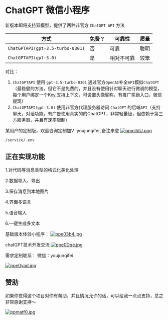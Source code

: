 # ChatGPT 微信小程序

新版本即将支持双模型，提供了两种非官方 `ChatGPT API` 方法

| 方式                               | 免费？ | 可靠性     | 质量 |
|----------------------------------| ------ | ---------- |----|
| `ChatGPTAPI(gpt-3.5-turbo-0301)` | 否     | 可靠       | 聪明 |
| `ChatGPTAPI(gpt-3.0)`            | 是     | 相对不可靠 | 较笨 |

对比：
1. `ChatGPTAPI` 使用 `gpt-3.5-turbo-0301` 通过官方`OpenAI`补全`API`模拟`ChatGPT`（最稳健的方法，但它不是免费的，并且没有使用针对聊天进行微调的模型，每个用户绑定一个Key,支持上下文，可设置头像昵称，有推广奖励入口，微信提现）
2. `ChatGPTAPI(gpt-3.0)` 使用非官方代理服务器访问 `ChatGPT` 的后端`API`（支持聊天，对话功能，有广告使用真实的的ChatGPT，非常轻量级，但依赖于第三方服务器，并且有速率限制）

某用户的定制版，欢迎咨询定制加V 'youjunqifei',备注来意
<a href="https://imgse.com/i/ppmlhIU"><img src="https://s1.ax1x.com/2023/03/08/ppmlhIU.png" alt="ppmlhIU.png" border="0" /></a>



```
/service/.env
```

## 正在实现功能

1.对代码等消息类型的格式化美化处理

2.数据导入、导出

3.保存消息到本地图片

4.界面多语言

5.语音输入

6.一键生成多文本

基础版本体验小程序：
<a href="https://imgse.com/i/ppe03b4"><img src="https://s1.ax1x.com/2023/03/08/ppe03b4.jpg" alt="ppe03b4.jpg" border="0" /></a>

chatGPT技术开发交流
<a href="https://imgse.com/i/ppe0Dqe"><img src="https://s1.ax1x.com/2023/03/08/ppe0Dqe.jpg" alt="ppe0Dqe.jpg" border="0" /></a>

需求定制联系： 微信：youjunqifei

<a href="https://imgse.com/i/ppe0yad"><img src="https://s1.ax1x.com/2023/03/08/ppe0yad.jpg" alt="ppe0yad.jpg" border="0" /></a>

## 赞助

如果你觉得这个项目对你有帮助，并且情况允许的话，可以给我一点点支持，总之非常感谢支持～

<a href="https://imgse.com/i/ppmatf0"><img src="https://s1.ax1x.com/2023/03/08/ppmatf0.jpg" alt="ppmatf0.jpg" border="0" /></a>




